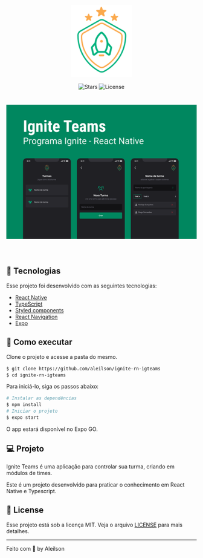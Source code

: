 <p align="center">
  <img alt="Rocket todo" src=".github/logo.png" width="160px">
</p>

<p align="center">
  
  <img src="https://img.shields.io/github/stars/aleilson/rocket-todo-ignite?label=stars&message=MIT&color=8257E5&labelColor=000000" alt="Stars">

  <img  src="https://img.shields.io/static/v1?label=license&message=MIT&color=8257E5&labelColor=000000" alt="License">   
</p>

<h1 align="center">
    <img alt="Rocket todo" src=".github/igteams.png" />
</h1>

<br>

## 🧪 Tecnologias

Esse projeto foi desenvolvido com as seguintes tecnologias:

- [React Native](https://reactnative.dev/)
- [TypeScript](https://www.typescriptlang.org/)
- [Styled components](https://styled-components.com/)
- [React Navigation](https://reactnavigation.org/)
- [Expo](https://expo.dev/)

## 🚀 Como executar

Clone o projeto e acesse a pasta do mesmo.

```bash
$ git clone https://github.com/aleilson/ignite-rn-igteams
$ cd ignite-rn-igteams
```

Para iniciá-lo, siga os passos abaixo:
```bash
# Instalar as dependências
$ npm install
# Iniciar o projeto
$ expo start
```
O app estará disponível no Expo GO.

## 💻 Projeto

Ignite Teams é uma aplicação para controlar sua turma, criando em módulos de times.

Este é um projeto desenvolvido para praticar o conhecimento em React Native e Typescript.


## 📝 License

Esse projeto está sob a licença MIT. Veja o arquivo [LICENSE](LICENSE.md) para mais detalhes.

---

Feito com 💜 by Aleilson